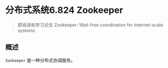 # 分布式系统6.824 Zookeeper
> 即阅读和学习论文 Zookeeper: Wait-free coordination for Internet-scale systems



## 概述

`Zookeeper` 是一种分布式协调服务。